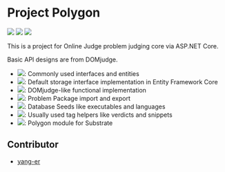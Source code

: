 # Project Polygon

![](https://dev.azure.com/tlylz/namomo/_apis/build/status/Polygon%20Judging%20System?branchName=main) ![](https://img.shields.io/github/license/namofun/polygon) ![](https://img.shields.io/github/languages/code-size/namofun/polygon)

This is a project for Online Judge problem judging core via ASP.NET Core.

Basic API designs are from DOMjudge.

- [![](https://img.shields.io/endpoint?url=https%3A%2F%2Fnuget.xylab.fun%2Fv3%2Fpackage%2FPolygon.Abstraction%2Fshields-io.json)](https://nuget.xylab.fun/packages/Polygon.Abstraction): Commonly used interfaces and entities
- [![](https://img.shields.io/endpoint?url=https%3A%2F%2Fnuget.xylab.fun%2Fv3%2Fpackage%2FPolygon.DataAccess%2Fshields-io.json)](https://nuget.xylab.fun/packages/Polygon.DataAccess): Default storage interface implementation in Entity Framework Core
- [![](https://img.shields.io/endpoint?url=https%3A%2F%2Fnuget.xylab.fun%2Fv3%2Fpackage%2FPolygon.Judgement%2Fshields-io.json)](https://nuget.xylab.fun/packages/Polygon.Judgement): DOMjudge-like functional implementation
- [![](https://img.shields.io/endpoint?url=https%3A%2F%2Fnuget.xylab.fun%2Fv3%2Fpackage%2FPolygon.Packaging%2Fshields-io.json)](https://nuget.xylab.fun/packages/Polygon.Packaging): Problem Package import and export
- [![](https://img.shields.io/endpoint?url=https%3A%2F%2Fnuget.xylab.fun%2Fv3%2Fpackage%2FPolygon.Seeds%2Fshields-io.json)](https://nuget.xylab.fun/packages/Polygon.Seeds): Database Seeds like executables and languages
- [![](https://img.shields.io/endpoint?url=https%3A%2F%2Fnuget.xylab.fun%2Fv3%2Fpackage%2FPolygon.TagHelpers%2Fshields-io.json)](https://nuget.xylab.fun/packages/Polygon.TagHelpers): Usually used tag helpers like verdicts and snippets
- [![](https://img.shields.io/endpoint?url=https%3A%2F%2Fnuget.xylab.fun%2Fv3%2Fpackage%2FSatelliteSite.PolygonModule%2Fshields-io.json)](https://nuget.xylab.fun/packages/SatelliteSite.PolygonModule): Polygon module for Substrate

## Contributor

- [yang-er](https://github.com/yang-er)

